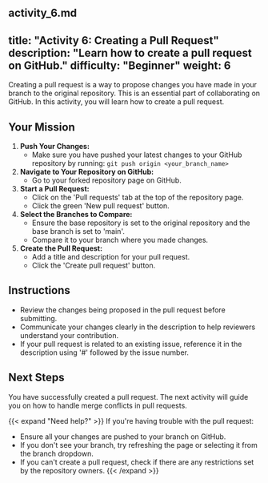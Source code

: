 activity_6.md
---
title: "Activity 6: Creating a Pull Request"
description: "Learn how to create a pull request on GitHub."
difficulty: "Beginner"
weight: 6
---

Creating a pull request is a way to propose changes you have made in your branch to the original repository. This is an essential part of collaborating on GitHub. In this activity, you will learn how to create a pull request.

## Your Mission

1. **Push Your Changes:**
   - Make sure you have pushed your latest changes to your GitHub repository by running:
     `git push origin <your_branch_name>`
2. **Navigate to Your Repository on GitHub:**
   - Go to your forked repository page on GitHub.
3. **Start a Pull Request:**
   - Click on the 'Pull requests' tab at the top of the repository page.
   - Click the green 'New pull request' button.
4. **Select the Branches to Compare:**
   - Ensure the base repository is set to the original repository and the base branch is set to 'main'.
   - Compare it to your branch where you made changes.
5. **Create the Pull Request:**
   - Add a title and description for your pull request.
   - Click the 'Create pull request' button.

## Instructions

- Review the changes being proposed in the pull request before submitting.
- Communicate your changes clearly in the description to help reviewers understand your contribution.
- If your pull request is related to an existing issue, reference it in the description using '#' followed by the issue number.

## Next Steps

You have successfully created a pull request. The next activity will guide you on how to handle merge conflicts in pull requests.

{{< expand "Need help?" >}}
If you're having trouble with the pull request:
- Ensure all your changes are pushed to your branch on GitHub.
- If you don't see your branch, try refreshing the page or selecting it from the branch dropdown.
- If you can't create a pull request, check if there are any restrictions set by the repository owners.
{{< /expand >}}